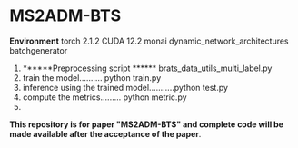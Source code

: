 # MS2ADM-BTS


**Environment**
    torch 2.1.2
    CUDA 12.2
    monai
    dynamic_network_architectures
    batchgenerator


1) ******Preprocessing script ******
brats_data_utils_multi_label.py
2) train the model.......... python train.py
3) inference using the trained model...........python test.py
4) compute the metrics......... python metric.py
5) 
**This repository is for paper "MS2ADM-BTS" and complete code will be made available after the acceptance of the paper**.

